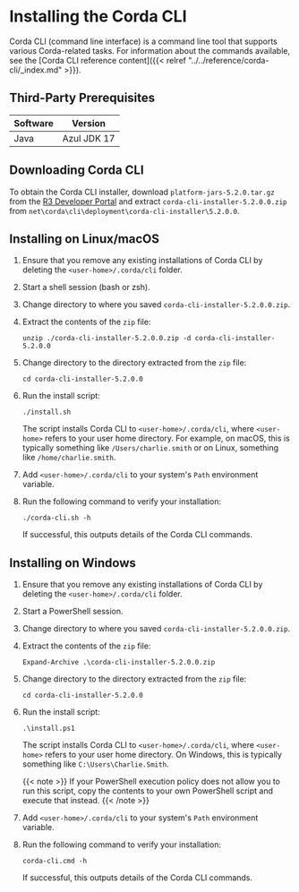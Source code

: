 # Installing the Corda CLI

Corda CLI (command line interface) is a command line tool that supports various Corda-related tasks. For information about the commands available, see the [Corda CLI reference content]({{< relref "../../reference/corda-cli/_index.md" >}}).

## Third-Party Prerequisites

Software | Version
---------|------------
Java     | Azul JDK 17

## Downloading Corda CLI

To obtain the Corda CLI installer, download `platform-jars-5.2.0.tar.gz` from the [R3 Developer Portal](https://developer.r3.com/next-gen-corda/#get-corda) and extract `corda-cli-installer-5.2.0.0.zip` from `net\corda\cli\deployment\corda-cli-installer\5.2.0.0`.

## Installing on Linux/macOS

1. Ensure that you remove any existing installations of Corda CLI by deleting the `<user-home>/.corda/cli` folder.

2. Start a shell session (bash or zsh).

3. Change directory to where you saved `corda-cli-installer-5.2.0.0.zip`.

4. Extract the contents of the `zip` file:

   ```shell
   unzip ./corda-cli-installer-5.2.0.0.zip -d corda-cli-installer-5.2.0.0
   ```

5. Change directory to the directory extracted from the `zip` file:

   ```shell
   cd corda-cli-installer-5.2.0.0
   ```

6. Run the install script:

   ```shell
   ./install.sh
   ```

   The script installs Corda CLI to `<user-home>/.corda/cli`, where `<user-home>` refers to your user home directory. For example, on macOS, this is typically something like `/Users/charlie.smith` or on Linux, something like `/home/charlie.smith`.

7. Add `<user-home>/.corda/cli` to your system's `Path` environment variable.

8. Run the following command to verify your installation:

   ```shell
   ./corda-cli.sh -h
   ```

   If successful, this outputs details of the Corda CLI commands.

## Installing on Windows

1. Ensure that you remove any existing installations of Corda CLI by deleting the `<user-home>/.corda/cli` folder.

2. Start a PowerShell session.

3. Change directory to where you saved `corda-cli-installer-5.2.0.0.zip`.

4. Extract the contents of the `zip` file:

   ```shell
   Expand-Archive .\corda-cli-installer-5.2.0.0.zip
   ```

5. Change directory to the directory extracted from the `zip` file:

   ```shell
   cd corda-cli-installer-5.2.0.0
   ```

6. Run the install script:

   ```shell
   .\install.ps1
   ```

   The script installs Corda CLI to `<user-home>/.corda/cli`, where `<user-home>` refers to your user home directory. On Windows, this is typically something like `C:\Users\Charlie.Smith`.

   {{< note >}}
   If your PowerShell execution policy does not allow you to run this script, copy the contents to your own PowerShell script and execute that instead.
   {{< /note >}}

7. Add `<user-home>/.corda/cli` to your system's `Path` environment variable.

8. Run the following command to verify your installation:

     ```shell
     corda-cli.cmd -h
     ```
     
    If successful, this outputs details of the Corda CLI commands.
